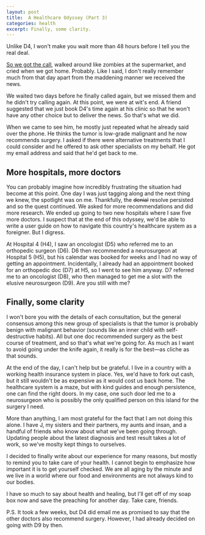```yaml
---
layout: post
title:  A Healthcare Odyssey (Part 3)
categories: health
excerpt: Finally, some clarity.
---
```


Unlike D4, I won't make you wait more than 48 hours before I tell you the real deal. 

[So we got the call](https://rialitybytes.github.io/writing/odyssey-2/), walked around like zombies at the supermarket, and cried when we got home. Probably. Like I said, I don't really remember much from that day apart from the maddening manner we received the news.

We waited two days before he finally called again, but we missed them and he didn't try calling again. At this point, we were at wit's end. A friend suggested that we just book D4's time again at his clinic so that he won't have any other choice but to deliver the news. So that's what we did.

When we came to see him, he mostly just repeated what he already said over the phone. He thinks the tumor is low-grade malignant and he now recommends surgery. I asked if there were alternative treatments that I could consider and he offered to ask other specialists on my behalf. He got my email address and said that he'd get back to me.

## More hospitals, more doctors

You can probably imagine how incredibly frustrating the situation had become at this point. One day I was just tagging along and the next thing we knew, the spotlight was on me. Thankfully, the ~~denial~~ resolve persisted and so the quest continued. We asked for more recommendations and did more research. We ended up going to two new hospitals where I saw five more doctors. I suspect that at the end of this odyssey, we'd be able to write a user guide on how to navigate this country's healthcare system as a foreigner. But I digress.

At Hospital 4 (H4), I saw an oncologist (D5) who referred me to an orthopedic surgeon (D6). D6 then recommended a neurosurgeon at Hospital 5 (H5), but his calendar was booked for weeks and I had no way of getting an appointment. Incidentally, I already had an appointment booked for an orthopedic doc (D7) at H5, so I went to see him anyway. D7 referred me to an oncologist (D8), who then managed to get me a slot with the elusive neurosurgeon (D9). Are you still with me?

## Finally, some clarity

I won't bore you with the details of each consultation, but the general consensus among this new group of specialists is that the tumor is probably benign with malignant behavior (sounds like an inner child with self-destructive habits). All but one doc recommended surgery as the best course of treatment, and so that's what we're going for. As much as I want to avoid going under the knife again, it really is for the best—as cliche as that sounds.

At the end of the day, I can't help but be grateful. I live in a country with a working health insurance system in place. Yes, we'd have to fork out cash, but it still wouldn't be as expensive as it would cost us back home. The healthcare system is a maze, but with kind guides and enough persistence, one can find the right doors. In my case, one such door led me to a neurosurgeon who is possibly the only qualified person on this island for the surgery I need.

More than anything, I am most grateful for the fact that I am not doing this alone. I have J, my sisters and their partners, my aunts and insan, and a handful of friends who know about what we've been going through. Updating people about the latest diagnosis and test result takes a lot of work, so we've moslty kept things to ourselves.

I decided to finally write about our experience for many reasons, but mostly to remind you to take care of your health. I cannot begin to emphasize how important it is to get yourself checked. We are all aging by the minute and we live in a world where our food and environments are not always kind to our bodies.

I have so much to say about health and healing, but I'll get off of my soap box now and save the preaching for another day. Take care, friends.

P.S.
It took a few weeks, but D4 did email me as promised to say that the other doctors also recommend surgery. However, I had already decided on going with D9 by then.

